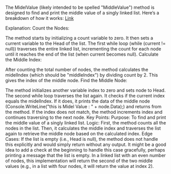 ﻿The MidelValue (likely intended to be spelled "MiddleValue") method is designed to find and print the middle value of a singly linked list. Here’s a breakdown of how it works:
[Link]()

Explanation:
Count the Nodes:

The method starts by initializing a count variable to zero. It then sets a current variable to the Head of the list.
The first while loop (while (current != null)) traverses the entire linked list, incrementing the count for each node until it reaches the end of the list (when current becomes null).
Calculate the Middle Index:

After counting the total number of nodes, the method calculates the midelIndex (which should be "middleIndex") by dividing count by 2. This gives the index of the middle node.
Find the Middle Node:

The method initializes another variable index to zero and sets node to Head.
The second while loop traverses the list again. It checks if the current index equals the midelIndex. If it does, it prints the data of the middle node (Console.WriteLine("this is Midel Value : " + node.Data);) and returns from the method.
If the index does not match, the method increments index and continues traversing to the next node.
Key Points:
Purpose: To find and print the middle value of a singly linked list.
Logic:
First, the method counts all the nodes in the list.
Then, it calculates the middle index and traverses the list again to retrieve the middle node based on the calculated index.
Edge Cases:
If the list is empty (i.e., Head is null), the method does not handle this explicitly and would simply return without any output. It might be a good idea to add a check at the beginning to handle this case gracefully, perhaps printing a message that the list is empty.
In a linked list with an even number of nodes, this implementation will return the second of the two middle values (e.g., in a list with four nodes, it will return the value at index 2).